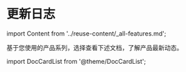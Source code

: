 # 更新日志
import Content from '../reuse-content/_all-features.md';

<Content />

基于您使用的产品系列，选择查看下述文档，了解产品最新动态。

import DocCardList from '@theme/DocCardList';

<DocCardList />

